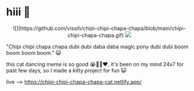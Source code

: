 # hiii 👋

<p align="center">
![](https://github.com/vissih/chipi-chipi-chapa-chapa/blob/main/chipi-chipi-chapa-chapa.gif)
  <img src="https://github.com/vissih/chipi-chipi-chapa-chapa/blob/main/chipi-chipi-chapa-chapa.gif" />
</p>

"Chipi chipi chapa chapa dubi dubi daba daba magic pony dubi dubi boom boom boom boom." 😺

this cat dancing meme is so good 😭🤌✨❤️, it's been on my mind 24x7 for past few days, so I made a kitty project for fun 😺

live --> https://chipi-chipi-chapa-chapa-cat.netlify.app/

